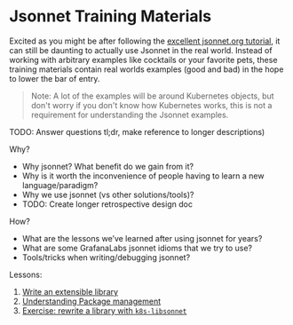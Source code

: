# Jsonnet Training Materials

Excited as you might be after following the [excellent jsonnet.org tutorial](https://jsonnet.org/learning/tutorial.html),
it can still be daunting to actually use Jsonnet in the real world. Instead of working
with arbitrary examples like cocktails or your favorite pets, these training materials
contain real worlds examples (good and bad) in the hope to lower the bar of entry.

> Note: A lot of the examples will be around Kubernetes objects, but don't worry if you
> don't know how Kubernetes works, this is not a requirement for understanding the Jsonnet
> examples.

TODO: Answer questions tl;dr, make reference to longer descriptions)


Why?

- Why jsonnet? What benefit do we gain from it?
- Why is it worth the inconvenience of people having to learn a new language/paradigm?
- Why we use jsonnet (vs other solutions/tools)?
- TODO: Create longer retrospective design doc

How?

- What are the lessons we’ve learned after using jsonnet for years?
- What are some GrafanaLabs jsonnet idioms that we try to use?
- Tools/tricks when writing/debugging jsonnet?

Lessons:

1. [Write an extensible library](lesson1.md)
1. [Understanding Package management](lesson2.md)
1. [Exercise: rewrite a library with `k8s-libsonnet`](lesson3.md)


